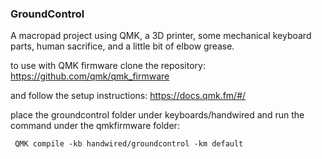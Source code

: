 ### GroundControl
A macropad project using QMK, a 3D printer, some mechanical keyboard parts, human sacrifice, and a little bit of elbow grease.

to use with QMK firmware clone the repository: https://github.com/qmk/qmk_firmware

and follow the setup instructions: https://docs.qmk.fm/#/

place the groundcontrol folder under keyboards/handwired and run the command under the qmkfirmware folder:

``` QMK compile -kb handwired/groundcontrol -km default```

